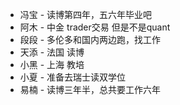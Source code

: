 - 冯宝 - 读博第四年，五六年毕业吧
- 阿木 - 中金 trader交易 但是不是quant
- 段段 - 多伦多和国内两边跑，找工作
- 天添 - 法国 读博
- 小黑 - 上海 教培
- 小夏 - 准备去瑞士读双学位
- 易楠 - 读博三年半，总共要工作六年
